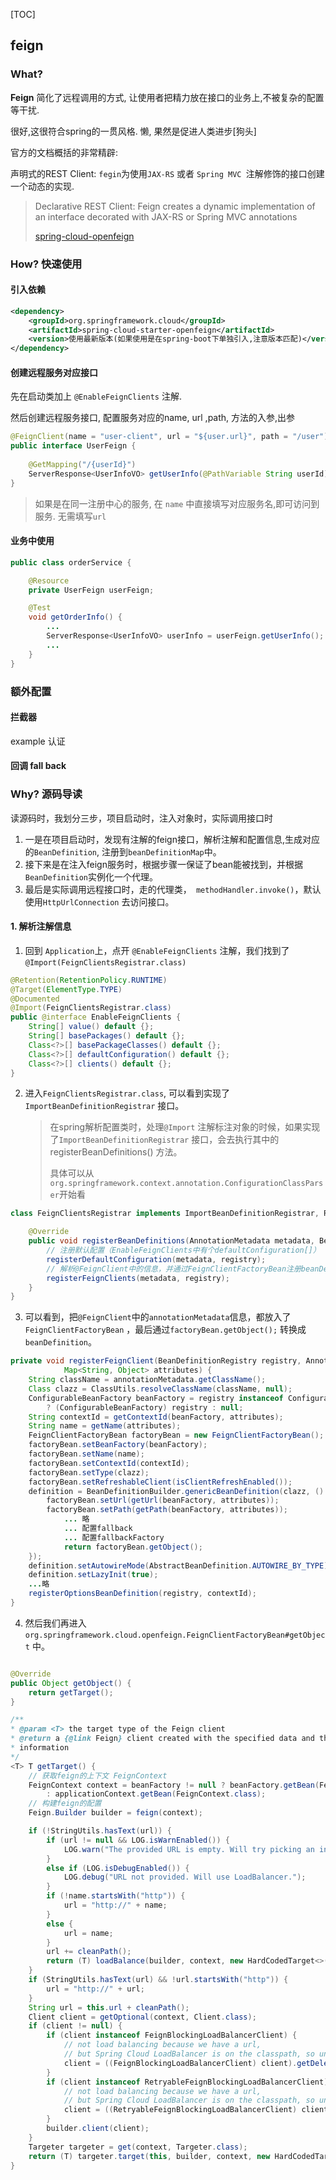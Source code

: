 [TOC]



## feign

### What?

**Feign** 简化了远程调用的方式, 让使用者把精力放在接口的业务上,不被复杂的配置等干扰.

很好,这很符合spring的一贯风格.  懒, 果然是促进人类进步[狗头]

官方的文档概括的非常精辟:

声明式的REST Client: `fegin`为使用`JAX-RS` 或者 `Spring MVC `注解修饰的接口创建一个动态的实现.

> Declarative REST Client: Feign creates a dynamic implementation of an interface decorated with JAX-RS or Spring MVC annotations
>
> [spring-cloud-openfeign](https://spring.io/projects/spring-cloud-openfeign)

### How? 快速使用

#### 引入依赖

```xml
<dependency>
    <groupId>org.springframework.cloud</groupId>
    <artifactId>spring-cloud-starter-openfeign</artifactId>
    <version>使用最新版本(如果使用是在spring-boot下单独引入,注意版本匹配)</version>
</dependency>
```



#### 创建远程服务对应接口

先在启动类加上 `@EnableFeignClients`  注解.

然后创建远程服务接口, 配置服务对应的name, url ,path, 方法的入参,出参

```java
@FeignClient(name = "user-client", url = "${user.url}", path = "/user")
public interface UserFeign {
    
    @GetMapping("/{userId}")
    ServerResponse<UserInfoVO> getUserInfo(@PathVariable String userId);
}
```

> 如果是在同一注册中心的服务, 在 `name` 中直接填写对应服务名,即可访问到服务. 无需填写`url`

#### 业务中使用

```java
public class orderService {

    @Resource
    private UserFeign userFeign;

    @Test
    void getOrderInfo() {
        ...
        ServerResponse<UserInfoVO> userInfo = userFeign.getUserInfo();
        ...
    }
}
```



### 额外配置

#### 拦截器

example 认证

#### 回调 fall back







### Why? 源码导读

读源码时，我划分三步，项目启动时，注入对象时，实际调用接口时

1. 一是在项目启动时，发现有注解的feign接口，解析注解和配置信息,生成对应的`BeanDefinition`, 注册到`beanDefinitionMap`中。
2. 接下来是在注入feign服务时，根据步骤一保证了bean能被找到，并根据`BeanDefinition`实例化一个代理。
3. 最后是实际调用远程接口时，走的代理类，` methodHandler.invoke()`，默认使用`HttpUrlConnection` 去访问接口。



#### 1. 解析注解信息

1. 回到 `Application`上，点开 `@EnableFeignClients` 注解，我们找到了`@Import(FeignClientsRegistrar.class)`

```java
@Retention(RetentionPolicy.RUNTIME)
@Target(ElementType.TYPE)
@Documented
@Import(FeignClientsRegistrar.class)
public @interface EnableFeignClients {
    String[] value() default {};
	String[] basePackages() default {};
	Class<?>[] basePackageClasses() default {};
	Class<?>[] defaultConfiguration() default {};
	Class<?>[] clients() default {};
}
```

2. 进入`FeignClientsRegistrar.class`, 可以看到实现了`ImportBeanDefinitionRegistrar` 接口。

   > 在spring解析配置类时，处理`@Import` 注解标注对象的时候，如果实现了`ImportBeanDefinitionRegistrar` 接口，会去执行其中的 registerBeanDefinitions() 方法。
   >
   > 具体可以从`org.springframework.context.annotation.ConfigurationClassParser`开始看

```java
class FeignClientsRegistrar implements ImportBeanDefinitionRegistrar, ResourceLoaderAware, EnvironmentAware {

    @Override
	public void registerBeanDefinitions(AnnotationMetadata metadata, BeanDefinitionRegistry registry) {
        // 注册默认配置（EnableFeignClients中有个defaultConfiguration[]）
		registerDefaultConfiguration(metadata, registry);
        // 解析@FeignClient中的信息，并通过FeignClientFactoryBean注册beanDefinition
		registerFeignClients(metadata, registry);
	}
}
```

3. 可以看到，把`@FeignClient`中的`annotationMetadata`信息，都放入了 `FeignClientFactoryBean` ，最后通过`factoryBean.getObject();` 转换成 `beanDefinition`。

```java
private void registerFeignClient(BeanDefinitionRegistry registry, AnnotationMetadata annotationMetadata,
			Map<String, Object> attributes) {
    String className = annotationMetadata.getClassName();
    Class clazz = ClassUtils.resolveClassName(className, null);
    ConfigurableBeanFactory beanFactory = registry instanceof ConfigurableBeanFactory
        ? (ConfigurableBeanFactory) registry : null;
    String contextId = getContextId(beanFactory, attributes);
    String name = getName(attributes);
    FeignClientFactoryBean factoryBean = new FeignClientFactoryBean();
    factoryBean.setBeanFactory(beanFactory);
    factoryBean.setName(name);
    factoryBean.setContextId(contextId);
    factoryBean.setType(clazz);
    factoryBean.setRefreshableClient(isClientRefreshEnabled());
    definition = BeanDefinitionBuilder.genericBeanDefinition(clazz, () -> {
        factoryBean.setUrl(getUrl(beanFactory, attributes));
        factoryBean.setPath(getPath(beanFactory, attributes));
        	... 略
            ... 配置fallback
            ... 配置fallbackFactory
            return factoryBean.getObject();
    });
    definition.setAutowireMode(AbstractBeanDefinition.AUTOWIRE_BY_TYPE);
    definition.setLazyInit(true);
    ...略
    registerOptionsBeanDefinition(registry, contextId);
}
```

4. 然后我们再进入 `org.springframework.cloud.openfeign.FeignClientFactoryBean#getObject` 中。

```java

@Override
public Object getObject() {
    return getTarget();
}

/**
* @param <T> the target type of the Feign client
* @return a {@link Feign} client created with the specified data and the context
* information
*/
<T> T getTarget() {
    // 获取feign的上下文 FeignContext
    FeignContext context = beanFactory != null ? beanFactory.getBean(FeignContext.class)
        : applicationContext.getBean(FeignContext.class);
    // 构建feign的配置
    Feign.Builder builder = feign(context);

    if (!StringUtils.hasText(url)) {
        if (url != null && LOG.isWarnEnabled()) {
            LOG.warn("The provided URL is empty. Will try picking an instance via load-balancing.");
        }
        else if (LOG.isDebugEnabled()) {
            LOG.debug("URL not provided. Will use LoadBalancer.");
        }
        if (!name.startsWith("http")) {
            url = "http://" + name;
        }
        else {
            url = name;
        }
        url += cleanPath();
        return (T) loadBalance(builder, context, new HardCodedTarget<>(type, name, url));
    }
    if (StringUtils.hasText(url) && !url.startsWith("http")) {
        url = "http://" + url;
    }
    String url = this.url + cleanPath();
    Client client = getOptional(context, Client.class);
    if (client != null) {
        if (client instanceof FeignBlockingLoadBalancerClient) {
            // not load balancing because we have a url,
            // but Spring Cloud LoadBalancer is on the classpath, so unwrap
            client = ((FeignBlockingLoadBalancerClient) client).getDelegate();
        }
        if (client instanceof RetryableFeignBlockingLoadBalancerClient) {
            // not load balancing because we have a url,
            // but Spring Cloud LoadBalancer is on the classpath, so unwrap
            client = ((RetryableFeignBlockingLoadBalancerClient) client).getDelegate();
        }
        builder.client(client);
    }
    Targeter targeter = get(context, Targeter.class);
    return (T) targeter.target(this, builder, context, new HardCodedTarget<>(type, name, url));
}
```











